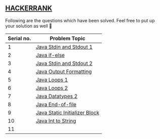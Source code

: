 <h2><a href="https://www.hackerrank.com/">HACKERRANK</a></h2>
<p>Following are the questions which have been solved. Feel free to put up your solution as well 🙂</p>

| Serial no. | <b>Problem Topic</b> |
| --- | --- |  
| 1 | <a href="https://github.com/curovearth/Java-Everyday/blob/main/1-Everyday-Java-qa/1-Hackerrank%20qa/1-Java%20stdin%20and%20stdout.java">Java Stdin and Stdout 1</a> |
| 2 | <a href="https://github.com/curovearth/Java-Everyday/blob/main/1-Everyday-Java-qa/1-Hackerrank%20qa/1-Java(Basic)/2-Java%20If-else.java">Java if-else</a> |
| 3 | <a href="https://github.com/curovearth/Java-Everyday/blob/main/1-Everyday-Java-qa/1-Hackerrank%20qa/1-Java(Basic)/3-Java%20Stdin%20and%20Stdout%202.java">Java Stdin and Stdout 2</a> |
| 4 | <a href="https://github.com/curovearth/Java-Everyday/blob/main/1-Everyday-Java-qa/1-Hackerrank%20qa/1-Java(Basic)/4-Java%20output%20formatting.java">Java Output Formatting</a> |
| 5 | <a href="https://github.com/curovearth/Java-Everyday/blob/main/1-Everyday-Java-qa/1-Hackerrank%20qa/1-Java(Basic)/5-Java%20Loops%201.java">Java Loops 1</a> |
| 6 | <a href="https://github.com/curovearth/Java-Everyday/blob/main/1-Everyday-Java-qa/1-Hackerrank%20qa/1-Java(Basic)/6-Java%20Loops%20II.java">Java Loops 2</a> |
| 7 | <a href="https://github.com/curovearth/Java-Everyday/blob/main/1-Everyday-Java-qa/1-Hackerrank%20qa/1-Java(Basic)/7-Java%20Datatypes.java">Java Datatypes 2</a> |
| 8 | <a href="https://github.com/curovearth/Java-Everyday/blob/main/1-Everyday-Java-qa/1-Hackerrank%20qa/1-Java(Basic)/8-Java%20End-of-file.java">Java End-of-file</a> |
| 9 | <a href="https://github.com/curovearth/Java-Everyday/blob/main/1-Everyday-Java-qa/1-Hackerrank%20qa/1-Java(Basic)/9-Java%20Static%20Initializer%20Block.java">Java Static Initializer Block</a> |
| 10 | <a href="https://github.com/curovearth/Java-Everyday/blob/main/1-Everyday-Java-qa/1-Hackerrank%20qa/1-Java(Basic)/10-Java%20Int%20to%20String.java">Java Int to String</a> |
| 11 |  |
